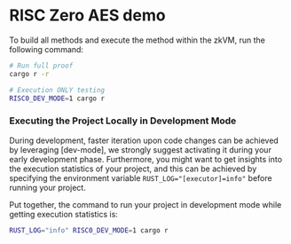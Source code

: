 # RISC Zero AES demo

To build all methods and execute the method within the zkVM, run the following
command:

```bash
# Run full proof
cargo r -r

# Execution ONLY testing
RISC0_DEV_MODE=1 cargo r
```

### Executing the Project Locally in Development Mode

During development, faster iteration upon code changes can be achieved by leveraging [dev-mode], we strongly suggest activating it during your early development phase. Furthermore, you might want to get insights into the execution statistics of your project, and this can be achieved by specifying the environment variable `RUST_LOG="[executor]=info"` before running your project.

Put together, the command to run your project in development mode while getting execution statistics is:

```bash
RUST_LOG="info" RISC0_DEV_MODE=1 cargo r
```

